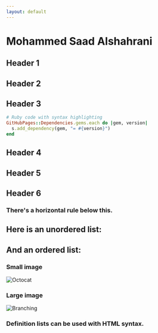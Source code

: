 ```yaml
---
layout: default
---
```


# Mohammed Saad Alshahrani



## Header 1


## Header 2


## Header 3


```ruby
# Ruby code with syntax highlighting
GitHubPages::Dependencies.gems.each do |gem, version|
  s.add_dependency(gem, "= #{version}")
end
```

## Header 4



## Header 5


## Header 6


### There's a horizontal rule below this.


## Here is an unordered list:


## And an ordered list:




### Small image

![Octocat](https://github.githubassets.com/images/icons/emoji/octocat.png)

### Large image

![Branching](https://guides.github.com/activities/hello-world/branching.png)


### Definition lists can be used with HTML syntax.

